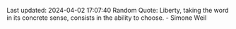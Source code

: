 Last updated: 2024-04-02 17:07:40
Random Quote: Liberty, taking the word in its concrete sense, consists in the ability to choose. - Simone Weil